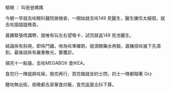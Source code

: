 驗眼 ｜ 叫爸爸媽媽

今朝一早就去咗眼科醫院做檢查，一開始就去咗149 見醫生，醫生嫌佢太細個，就去咗搵姐姐檢查。

晨豬緊張唔講嘢，就唯有玩左右望嘅卡，試完就返149 見池醫生。

結論係有斜視，即係鬥雞。咁為咗準確啲，就滴眼藥水再驗，晨豬扭咗幾下先滴到，最後話係有嚴重散光，要覆診。

搞完十一點幾，去咗MEGABOX 食IKEA。

食完行一陣就屙咗屎，換完再行，買完箱就坐的士閃，的士一陣都瞓著 Orz

醒咗無出街，夜晚都去翠華食炒飯，食完返屋企抖下算。
